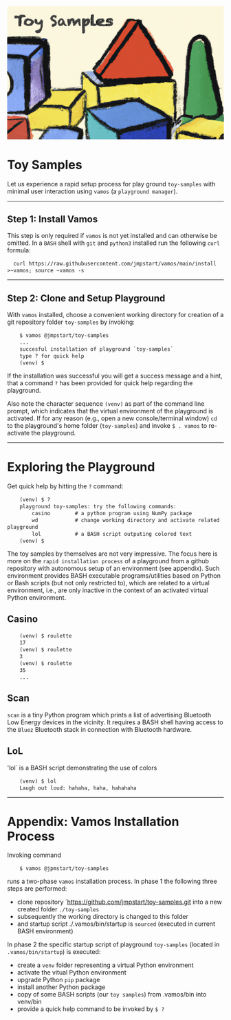 ![Vamos](./.vamos/toy-samples.jpg)

# Toy Samples

Let us experience a rapid setup process for play ground `toy-samples` with minimal user
interaction using `vamos` (a `playground manager`).

-----------------------------------------------------------------------------------------------

## Step 1: Install Vamos

This step is only required if `vamos` is not yet installed and can otherwise be omitted.
In a `BASH` shell with `git` and `python3` installed run the following `curl` formula:

```
  curl https://raw.githubusercontent.com/jmpstart/vamos/main/install >~vamos; source ~vamos -s
```
-----------------------------------------------------------------------------------------------


## Step 2: Clone and Setup Playground

With `vamos` installed, choose a convenient working directory for creation of a git repository
folder `toy-samples` by invoking:

```
    $ vamos @jmpstart/toy-samples
    ...
    succesful installation of playground `toy-samples`
    type ? for quick help
    (venv) $
```

If the installation was successful you will get a success message and a hint,
that a command `?` has been provided for quick help regarding the playground.

Also note the character sequence `(venv)` as part of the command line prompt, which indicates
that the virtual environment of the playground is activated. 
If for any reason (e.g., open a new console/terminal window) `cd` to the playground's home
folder (`toy-samples`) and invoke `$ . vamos` to re-activate the playground.


-----------------------------------------------------------------------------------------------

# Exploring the Playground

Get quick help by hitting the `?` command:

```
    (venv) $ ?
    playground toy-samples: try the following commands:
        casino        # a python program using NumPy package
        wd            # change working directory and activate related playground
        lol           # a BASH script outputing colored text
    (venv) $
```

The toy samples by themselves are not very impressive. The focus here is more on the
`rapid installation process` of a playground from a github repository with autonomous setup of
an environment (see appendix). Such environment provides BASH executable programs/utilities 
based on Python or Bash scripts (but not only restricted to), which are related to a virtual
environment, i.e., are only inactive in the context of an activated virtual Python environment.


## Casino

```
    (venv) $ roulette
    17
    (venv) $ roulette
    3
    (venv) $ roulette
    35
    ...
```

## Scan

`scan` is a tiny Python program which prints a list of advertising Bluetooth Low Energy devices in the vicinity. It requires a BASH shell having access to the `Bluez` Bluetooth stack in connection with Bluetooth hardware.


## LoL

'lol` is a BASH script demonstrating the use of colors

```
    (venv) $ lol
    Laugh out loud: hahaha, haha, hahahaha
```

-----------------------------------------------------------------------------------------------

# Appendix: Vamos Installation Process

Invoking command

```
    $ vamos @jpmstart/toy-samples
```

runs a two-phase `vamos` installation process. In phase 1 the following three steps are performed:

* clone repository ´https://github.com/jmpstart/toy-samples.git into a new created folder `./toy-samples`
* subsequently the working directory is changed to this folder
* and startup script ./.vamos/bin/startup is `sourced` (executed in current BASH environment)

In phase 2 the specific startup script of
playground `toy-samples` (located in `.vamos/bin/startup`) is executed:

* create a `venv` folder representing a virtual Python environment
* activate the vitual Python environment
* upgrade Python `pip` package
* install another Python package
* copy of some BASH scripts (our `toy samples`) from .vamos/bin into venv/bin
* provide a quick help command to be invoked by `$ ?`
